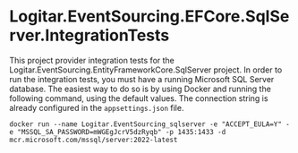 # Logitar.EventSourcing.EFCore.SqlServer.IntegrationTests

This project provider integration tests for the Logitar.EventSourcing.EntityFrameworkCore.SqlServer
project. In order to run the integration tests, you must have a running Microsoft SQL Server
database. The easiest way to do so is by using Docker and running the following command, using the
default values. The connection string is already configured in the `appsettings.json` file.

`docker run --name Logitar.EventSourcing_sqlserver -e "ACCEPT_EULA=Y" -e "MSSQL_SA_PASSWORD=mWGEgJcrV5dzRyqb" -p 1435:1433 -d mcr.microsoft.com/mssql/server:2022-latest`
